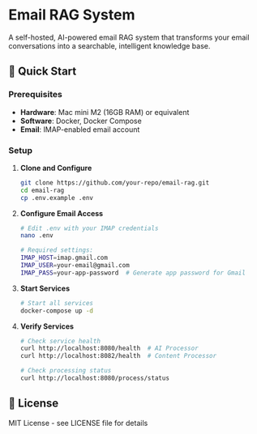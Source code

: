 # Email RAG System

A self-hosted, AI-powered email RAG system that transforms your email conversations into a
searchable, intelligent knowledge base.

## 🚀 Quick Start

### Prerequisites

- **Hardware**: Mac mini M2 (16GB RAM) or equivalent
- **Software**: Docker, Docker Compose
- **Email**: IMAP-enabled email account

### Setup

1. **Clone and Configure**

   ```bash
   git clone https://github.com/your-repo/email-rag.git
   cd email-rag
   cp .env.example .env
   ```

2. **Configure Email Access**

   ```bash
   # Edit .env with your IMAP credentials
   nano .env

   # Required settings:
   IMAP_HOST=imap.gmail.com
   IMAP_USER=your-email@gmail.com
   IMAP_PASS=your-app-password  # Generate app password for Gmail
   ```

3. **Start Services**

   ```bash
   # Start all services
   docker-compose up -d
   ```

4. **Verify Services**

   ```bash
   # Check service health
   curl http://localhost:8080/health  # AI Processor
   curl http://localhost:8082/health  # Content Processor

   # Check processing status
   curl http://localhost:8080/process/status
   ```

## 📄 License

MIT License - see LICENSE file for details
